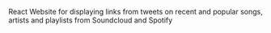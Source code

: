 React Website for displaying links from tweets on recent and popular songs, artists and playlists from Soundcloud and Spotify
